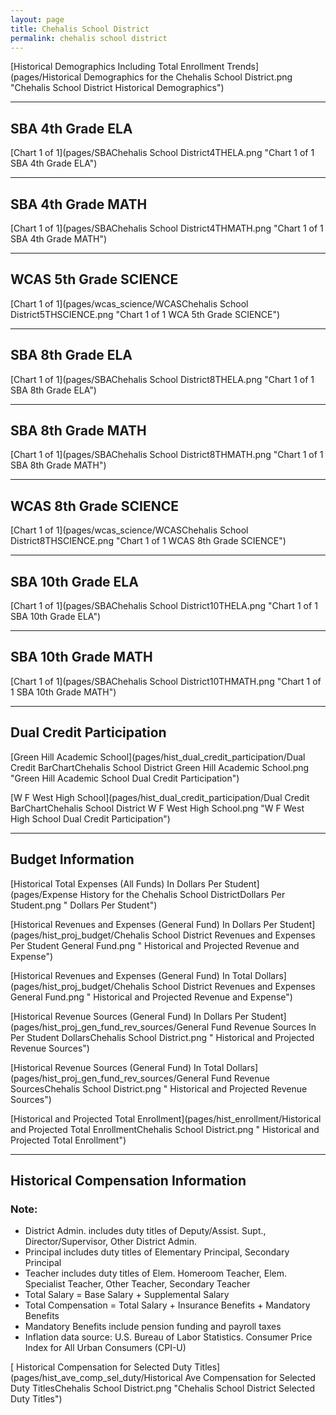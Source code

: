 ```yaml
---
layout: page
title: Chehalis School District
permalink: chehalis school district
---
```



[Historical Demographics Including Total Enrollment Trends](pages/Historical Demographics for the Chehalis School District.png "Chehalis School District Historical Demographics")

___

## SBA 4th Grade ELA

[Chart 1 of 1](pages/SBAChehalis School District4THELA.png "Chart 1 of 1 SBA 4th Grade ELA")


___

## SBA 4th Grade MATH

[Chart 1 of 1](pages/SBAChehalis School District4THMATH.png "Chart 1 of 1 SBA 4th Grade MATH")


___

## WCAS 5th Grade SCIENCE

[Chart 1 of 1](pages/wcas_science/WCASChehalis School District5THSCIENCE.png "Chart 1 of 1 WCA 5th Grade SCIENCE")


___

## SBA 8th Grade ELA

[Chart 1 of 1](pages/SBAChehalis School District8THELA.png "Chart 1 of 1 SBA 8th Grade ELA")


___

## SBA 8th Grade MATH

[Chart 1 of 1](pages/SBAChehalis School District8THMATH.png "Chart 1 of 1 SBA 8th Grade MATH")


___

## WCAS 8th Grade SCIENCE

[Chart 1 of 1](pages/wcas_science/WCASChehalis School District8THSCIENCE.png "Chart 1 of 1 WCAS 8th Grade SCIENCE")


___

## SBA 10th Grade ELA

[Chart 1 of 1](pages/SBAChehalis School District10THELA.png "Chart 1 of 1 SBA 10th Grade ELA")


___

## SBA 10th Grade MATH

[Chart 1 of 1](pages/SBAChehalis School District10THMATH.png "Chart 1 of 1 SBA 10th Grade MATH")


___

## Dual Credit Participation

[Green Hill Academic School](pages/hist_dual_credit_participation/Dual Credit BarChartChehalis School District Green Hill Academic School.png "Green Hill Academic School Dual Credit Participation")

[W F West High School](pages/hist_dual_credit_participation/Dual Credit BarChartChehalis School District W F West High School.png "W F West High School Dual Credit Participation")


___

## Budget Information

[Historical Total Expenses (All Funds) In Dollars Per Student](pages/Expense History for the Chehalis School DistrictDollars Per Student.png " Dollars Per Student")

[Historical Revenues and Expenses (General Fund) In Dollars Per Student](pages/hist_proj_budget/Chehalis School District Revenues and Expenses Per Student General Fund.png " Historical and Projected Revenue and Expense")

[Historical Revenues and Expenses (General Fund) In Total Dollars](pages/hist_proj_budget/Chehalis School District Revenues and Expenses General Fund.png " Historical and Projected Revenue and Expense")

[Historical Revenue Sources (General Fund) In Dollars Per Student](pages/hist_proj_gen_fund_rev_sources/General Fund Revenue Sources In Per Student DollarsChehalis School District.png " Historical and Projected Revenue Sources")

[Historical Revenue Sources (General Fund) In Total Dollars](pages/hist_proj_gen_fund_rev_sources/General Fund Revenue SourcesChehalis School District.png " Historical and Projected Revenue Sources")

[Historical and Projected Total Enrollment](pages/hist_enrollment/Historical and Projected Total EnrollmentChehalis School District.png " Historical and Projected Total Enrollment")


___

## Historical Compensation Information
### Note:
- District Admin. includes duty titles of Deputy/Assist. Supt., Director/Supervisor, Other District Admin.
- Principal includes duty titles of Elementary Principal, Secondary Principal
- Teacher includes duty titles of Elem. Homeroom Teacher, Elem. Specialist Teacher, Other Teacher, Secondary Teacher
- Total Salary = Base Salary + Supplemental Salary
- Total Compensation = Total Salary + Insurance Benefits + Mandatory Benefits
- Mandatory Benefits include pension funding and payroll taxes
- Inflation data source: U.S. Bureau of Labor Statistics. Consumer Price Index for All Urban Consumers (CPI-U)

[ Historical Compensation for Selected Duty Titles](pages/hist_ave_comp_sel_duty/Historical Ave Compensation for Selected Duty TitlesChehalis School District.png "Chehalis School District Selected Duty Titles")

